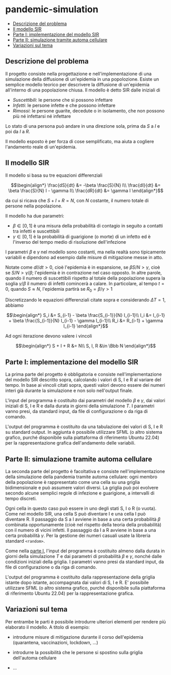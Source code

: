 <!-- omit in toc -->
# pandemic-simulation

- [Descrizione del problema](#descrizione-del-problema)
- [Il modello SIR](#il-modello-sir)
- [Parte I: implementazione del modello SIR](#parte-i-implementazione-del-modello-sir)
- [Parte II: simulazione tramite automa cellulare](#parte-ii-simulazione-tramite-automa-cellulare)
- [Variazioni sul tema](#variazioni-sul-tema)
  
## Descrizione del problema

Il progetto consiste nella progettazione e nell'implementazione di una
simulazione della diffusione di un'epidemia in una popolozione. Esiste un
semplice modello teorico per descrivere la diffusione di un'epidemia all'interno
di una popolazione chiusa. Il modello è detto SIR dalle iniziali di

- *Suscettibili*: le persone che si possono infettare
- *Infetti*: le persone infette e che possono infettare
- *Rimossi*: le persone guarite, decedute o in isolamento, che non possono più
  né infettarsi né infettare

Lo stato di una persona può andare in una direzione sola, prima da *S* a *I* e
poi da *I* a *R*.

Il modello esposto è per forza di cose semplificato, ma aiuta a cogliere
l'andamento reale di un'epidemia.

## Il modello SIR

Il modello si basa su tre equazioni differenziali

$$\begin{align*}
\frac{dS}{dt} &= -\beta \frac{S}{N} I\\
\frac{dI}{dt} &= \beta \frac{S}{N} I - \gamma I\\
\frac{dR}{dt} &= \gamma I
\end{align*}$$

da cui si ricava che $S + I + R = N$, con $N$ costante, il numero
totale di persone nella popolazione.

Il modello ha due parametri:

- $\beta \in [0,1]$ è una misura della probabilità di contagio in seguito a
  contatti tra infetti e suscettibili
- $\gamma \in [0,1]$ è la probabilità di guarigione (o morte) di un infetto ed è
  l'inverso del tempo medio di risoluzione dell'infezione

I parametri $\beta$ e $\gamma$ nel modello sono costanti, ma nella realtà sono
tipicamente variabili e dipendono ad esempio dalle misure di mitigazione messe
in atto.

Notate come $dI/dt > 0$, cioè l'epidemia è in espansione, se
$\beta S/N > \gamma$, cioè se $S/N > \gamma / \beta$; l'epidemia è in contrazione nel caso
opposto. In altre parole, quando il numero di suscettibili rispetto al totale
della popolazione supera la soglia $\gamma / \beta$ il numero di infetti
comincerà a calare. In particolare, al tempo $t=0$, quando $S \approx N$,
l'epidemia partirà se $R_0 = \beta / \gamma > 1$

Discretizzando le equazioni differenziali citate sopra e considerando
$\Delta T = 1$, abbiamo

$$\begin{align*}
S_i &= S_{i-1} - \beta \frac{S_{i-1}}{N} I_{i-1}\\
I_i &= I_{i-1} + \beta \frac{S_{i-1}}{N} I_{i-1} - \gamma I_{i-1}\\
R_i &= R_{i-1} + \gamma I_{i-1}
\end{align*}$$

Ad ogni iterazione devono valere i vincoli

$$\begin{align*}
S + I + R &= N\\
S, I, R &\in \Bbb N
\end{align*}$$

## Parte I: implementazione del modello SIR

La prima parte del progetto è obbligatoria e consiste nell'implementazione del
modello SIR descritto sopra, calcolando i valori di S, I e R al variare del
tempo. In base ai vincoli citati sopra, questi valori devono essere dei numeri
interi già durante la simulazione e non solo nell'output finale.

L'input del programma è costituito dai parametri del modello $\beta$ e $\gamma$,
dai valori iniziali di S, I e R e dalla durata in giorni della simulazione $T$.
I parametri vanno presi, da standard input, da file di configurazione o da riga
di comando.

L'output del programma è costituito da una tabulazione dei valori di S, I e R su
standard output. In aggiunta è possibile utilizzare SFML (o altro sistema
grafico, purché disponibile sulla piattaforma di riferimento Ubuntu 22.04) per
la rappresentazione grafica dell'andamento delle variabili.

## Parte II: simulazione tramite automa cellulare

La seconda parte del progetto è facoltativa e consiste nell'implementazione
della simulazione della pandemia tramite automa cellulare: ogni membro della
popolazione è rappresentato come una cella su una griglia bidimensionale e può
assumere valori diversi. La griglia può poi evolvere secondo alcune semplici
regole di infezione e guarigione, a intervalli di tempo discreti.

Ogni cella in questo caso può essere in uno degli stati S, I o R (o vuota). Come
nel modello SIR, una cella S può diventare I e una cella I può diventare R. Il
passaggio da S a I avviene in base a una certa probabilità $\beta$ combinata
opportunamente (cioè nel rispetto della teoria della probabilità) con il numero
di vicini infetti. Il passaggio da I a R avviene in base a una certa probabilità
$\gamma$. Per la gestione dei numeri casuali usate la libreria standard
`<random>`.

Come nella [parte I](#parte-i-implementazione-del-modello-sir), l'input del
programma è costituito almeno dalla durata in giorni della simulazione $T$ e dai
parametri di probabilità $\beta$ e $\gamma$, nonché dalle condizioni iniziali
della griglia. I parametri vanno presi da standard input, da file di
configurazione o da riga di comando.

L'output del programma è costituito dalla rappresentazione della griglia
istante dopo istante, accompagnata dai valori di S, I e R. E' possibile
utilizzare SFML (o altro sistema grafico, purché disponibile sulla piattaforma
di riferimento Ubuntu 22.04) per la rappresentazione grafica.

## Variazioni sul tema

Per entrambe le parti è possibile introdurre ulteriori elementi per rendere
più elaborato il modello. A titolo di esempio:

- introdurre misure di mitigazione durante il corso dell'epidemia (quarantena,
  vaccinazioni, lockdown, ...)

- introdurre la possibilità che le persone si spostino sulla griglia
  dell'automa cellulare

- ...